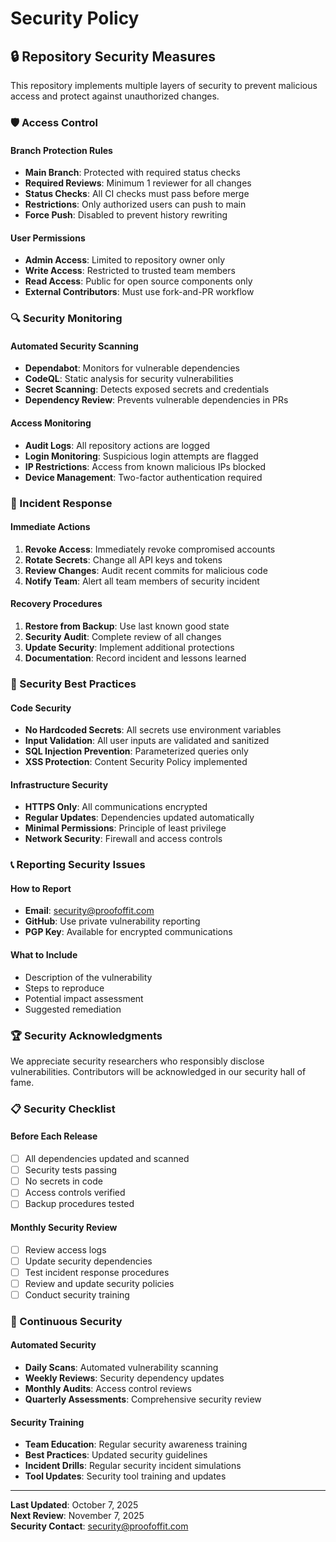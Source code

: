 # Security Policy

## 🔒 Repository Security Measures

This repository implements multiple layers of security to prevent malicious access and protect against unauthorized changes.

### 🛡️ Access Control

#### Branch Protection Rules
- **Main Branch**: Protected with required status checks
- **Required Reviews**: Minimum 1 reviewer for all changes
- **Status Checks**: All CI checks must pass before merge
- **Restrictions**: Only authorized users can push to main
- **Force Push**: Disabled to prevent history rewriting

#### User Permissions
- **Admin Access**: Limited to repository owner only
- **Write Access**: Restricted to trusted team members
- **Read Access**: Public for open source components only
- **External Contributors**: Must use fork-and-PR workflow

### 🔍 Security Monitoring

#### Automated Security Scanning
- **Dependabot**: Monitors for vulnerable dependencies
- **CodeQL**: Static analysis for security vulnerabilities
- **Secret Scanning**: Detects exposed secrets and credentials
- **Dependency Review**: Prevents vulnerable dependencies in PRs

#### Access Monitoring
- **Audit Logs**: All repository actions are logged
- **Login Monitoring**: Suspicious login attempts are flagged
- **IP Restrictions**: Access from known malicious IPs blocked
- **Device Management**: Two-factor authentication required

### 🚨 Incident Response

#### Immediate Actions
1. **Revoke Access**: Immediately revoke compromised accounts
2. **Rotate Secrets**: Change all API keys and tokens
3. **Review Changes**: Audit recent commits for malicious code
4. **Notify Team**: Alert all team members of security incident

#### Recovery Procedures
1. **Restore from Backup**: Use last known good state
2. **Security Audit**: Complete review of all changes
3. **Update Security**: Implement additional protections
4. **Documentation**: Record incident and lessons learned

### 🔐 Security Best Practices

#### Code Security
- **No Hardcoded Secrets**: All secrets use environment variables
- **Input Validation**: All user inputs are validated and sanitized
- **SQL Injection Prevention**: Parameterized queries only
- **XSS Protection**: Content Security Policy implemented

#### Infrastructure Security
- **HTTPS Only**: All communications encrypted
- **Regular Updates**: Dependencies updated automatically
- **Minimal Permissions**: Principle of least privilege
- **Network Security**: Firewall and access controls

### 📞 Reporting Security Issues

#### How to Report
- **Email**: security@proofoffit.com
- **GitHub**: Use private vulnerability reporting
- **PGP Key**: Available for encrypted communications

#### What to Include
- Description of the vulnerability
- Steps to reproduce
- Potential impact assessment
- Suggested remediation

### 🏆 Security Acknowledgments

We appreciate security researchers who responsibly disclose vulnerabilities. Contributors will be acknowledged in our security hall of fame.

### 📋 Security Checklist

#### Before Each Release
- [ ] All dependencies updated and scanned
- [ ] Security tests passing
- [ ] No secrets in code
- [ ] Access controls verified
- [ ] Backup procedures tested

#### Monthly Security Review
- [ ] Review access logs
- [ ] Update security dependencies
- [ ] Test incident response procedures
- [ ] Review and update security policies
- [ ] Conduct security training

### 🔄 Continuous Security

#### Automated Security
- **Daily Scans**: Automated vulnerability scanning
- **Weekly Reviews**: Security dependency updates
- **Monthly Audits**: Access control reviews
- **Quarterly Assessments**: Comprehensive security review

#### Security Training
- **Team Education**: Regular security awareness training
- **Best Practices**: Updated security guidelines
- **Incident Drills**: Regular security incident simulations
- **Tool Updates**: Security tool training and updates

---

**Last Updated**: October 7, 2025  
**Next Review**: November 7, 2025  
**Security Contact**: security@proofoffit.com
